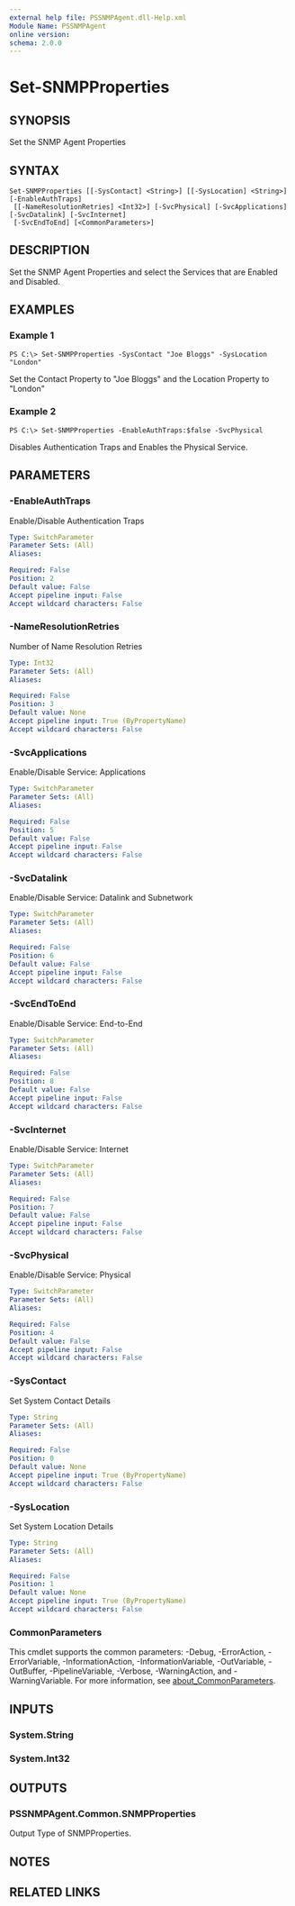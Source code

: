 ```yaml
---
external help file: PSSNMPAgent.dll-Help.xml
Module Name: PSSNMPAgent
online version:
schema: 2.0.0
---
```


# Set-SNMPProperties

## SYNOPSIS
Set the SNMP Agent Properties

## SYNTAX

```
Set-SNMPProperties [[-SysContact] <String>] [[-SysLocation] <String>] [-EnableAuthTraps]
 [[-NameResolutionRetries] <Int32>] [-SvcPhysical] [-SvcApplications] [-SvcDatalink] [-SvcInternet]
 [-SvcEndToEnd] [<CommonParameters>]
```

## DESCRIPTION
Set the SNMP Agent Properties and select the Services that are Enabled and Disabled.

## EXAMPLES

### Example 1
```
PS C:\> Set-SNMPProperties -SysContact "Joe Bloggs" -SysLocation "London"
```

Set the Contact Property to "Joe Bloggs" and the Location Property to "London"

### Example 2
```
PS C:\> Set-SNMPProperties -EnableAuthTraps:$false -SvcPhysical
```

Disables Authentication Traps and Enables the Physical Service.

## PARAMETERS

### -EnableAuthTraps
Enable/Disable Authentication Traps

```yaml
Type: SwitchParameter
Parameter Sets: (All)
Aliases:

Required: False
Position: 2
Default value: False
Accept pipeline input: False
Accept wildcard characters: False
```

### -NameResolutionRetries
Number of Name Resolution Retries

```yaml
Type: Int32
Parameter Sets: (All)
Aliases:

Required: False
Position: 3
Default value: None
Accept pipeline input: True (ByPropertyName)
Accept wildcard characters: False
```

### -SvcApplications
Enable/Disable Service: Applications

```yaml
Type: SwitchParameter
Parameter Sets: (All)
Aliases:

Required: False
Position: 5
Default value: False
Accept pipeline input: False
Accept wildcard characters: False
```

### -SvcDatalink
Enable/Disable Service: Datalink and Subnetwork

```yaml
Type: SwitchParameter
Parameter Sets: (All)
Aliases:

Required: False
Position: 6
Default value: False
Accept pipeline input: False
Accept wildcard characters: False
```

### -SvcEndToEnd
Enable/Disable Service: End-to-End

```yaml
Type: SwitchParameter
Parameter Sets: (All)
Aliases:

Required: False
Position: 8
Default value: False
Accept pipeline input: False
Accept wildcard characters: False
```

### -SvcInternet
Enable/Disable Service: Internet

```yaml
Type: SwitchParameter
Parameter Sets: (All)
Aliases:

Required: False
Position: 7
Default value: False
Accept pipeline input: False
Accept wildcard characters: False
```

### -SvcPhysical
Enable/Disable Service: Physical

```yaml
Type: SwitchParameter
Parameter Sets: (All)
Aliases:

Required: False
Position: 4
Default value: False
Accept pipeline input: False
Accept wildcard characters: False
```

### -SysContact
Set System Contact Details

```yaml
Type: String
Parameter Sets: (All)
Aliases:

Required: False
Position: 0
Default value: None
Accept pipeline input: True (ByPropertyName)
Accept wildcard characters: False
```

### -SysLocation
Set System Location Details

```yaml
Type: String
Parameter Sets: (All)
Aliases:

Required: False
Position: 1
Default value: None
Accept pipeline input: True (ByPropertyName)
Accept wildcard characters: False
```

### CommonParameters
This cmdlet supports the common parameters: -Debug, -ErrorAction, -ErrorVariable, -InformationAction, -InformationVariable, -OutVariable, -OutBuffer, -PipelineVariable, -Verbose, -WarningAction, and -WarningVariable. For more information, see [about_CommonParameters](http://go.microsoft.com/fwlink/?LinkID=113216).

## INPUTS

### System.String
### System.Int32
## OUTPUTS

### PSSNMPAgent.Common.SNMPProperties
Output Type of SNMPProperties.

## NOTES

## RELATED LINKS
